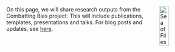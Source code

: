 

<div style="display: flex; align-items: start; gap: 40px;">
   <div style="flex: 1; max-width: 80%;">
     On this page, we will share research outputs from the Combatting Bias project. This will include publications, templates, presentations and talks. For blog posts and updates, see <a href="../../News/Resource%20List/">here</a>.
   </div>
   <div style="flex: 1; max-width: 20%;">
       <img src="../../static/img/logo/dayanita_files.jpeg" alt="Sea of Files" title="The project logo is designed by Jan-Pieter Karper." style="width: 50%;" />
   </div>
</div>
